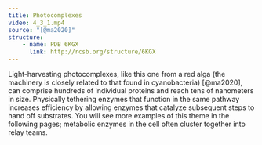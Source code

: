 ```yaml
---
title: Photocomplexes
video: 4_3_1.mp4
source: "[@ma2020]"
structure:
    - name: PDB 6KGX
      link: http://rcsb.org/structure/6KGX
---
```

Light-harvesting photocomplexes, like this one from a red alga (the machinery is closely related to that found in cyanobacteria) [@ma2020], can comprise hundreds of individual proteins and reach tens of nanometers in size. Physically tethering enzymes that function in the same pathway increases efficiency by allowing enzymes that catalyze subsequent steps to hand off substrates. You will see more examples of this theme in the following pages; metabolic enzymes in the cell often cluster together into relay teams.

